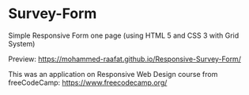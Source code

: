 # Survey-Form

Simple Responsive Form one page (using HTML 5 and CSS 3 with Grid System)

Preview: https://mohammed-raafat.github.io/Responsive-Survey-Form/

This was an application on Responsive Web Design course from freeCodeCamp: https://www.freecodecamp.org/
